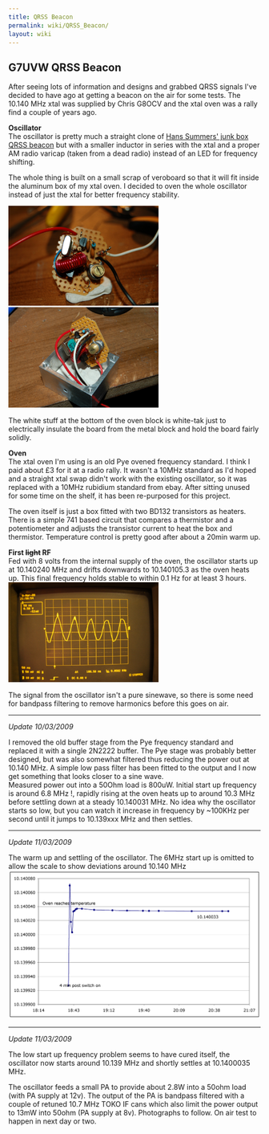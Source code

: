 ```yaml
---
title: QRSS Beacon
permalink: wiki/QRSS_Beacon/
layout: wiki
---
```


G7UVW QRSS Beacon
-----------------

After seeing lots of information and designs and grabbed QRSS signals
I've decided to have ago at getting a beacon on the air for some tests.
The 10.140 MHz xtal was supplied by Chris G8OCV and the xtal oven was a
rally find a couple of years ago.

**Oscillator**  
The oscillator is pretty much a straight clone of [Hans Summers' junk
box QRSS
beacon](http://www.hanssummers.com/radio/qrssjb/phase1/index.htm) but
with a smaller inductor in series with the xtal and a proper AM radio
varicap (taken from a dead radio) instead of an LED for frequency
shifting.

The whole thing is built on a small scrap of veroboard so that it will
fit inside the aluminum box of my xtal oven. I decided to oven the whole
oscillator instead of just the xtal for better frequency stability.

<img src="Qrss-osc-board.jpg" title="fig:Oscillator - click for larger" alt="Oscillator - click for larger" width="300" />
<img src="Qrss-osc-board-oven.jpg" title="fig:Oscillator - click for larger" alt="Oscillator - click for larger" width="300" />

The white stuff at the bottom of the oven block is white-tak just to
electrically insulate the board from the metal block and hold the board
fairly solidly.

**Oven**  
The xtal oven I'm using is an old Pye ovened frequency standard. I think
I paid about £3 for it at a radio rally. It wasn't a 10MHz standard as
I'd hoped and a straight xtal swap didn't work with the existing
oscillator, so it was replaced with a 10MHz rubidium standard from ebay.
After sitting unused for some time on the shelf, it has been re-purposed
for this project.

The oven itself is just a box fitted with two BD132 transistors as
heaters. There is a simple 741 based circuit that compares a thermistor
and a potentiometer and adjusts the transistor current to heat the box
and thermistor. Temperature control is pretty good after about a 20min
warm up.

**First ~~light~~ RF**  
Fed with 8 volts from the internal supply of the oven, the oscillator
starts up at 10.140240 MHz and drifts downwards to 10.140105.3 as the
oven heats up. This final frequency holds stable to within 0.1 Hz for at
least 3 hours.  
<img src="Qrss-first-rf.jpg" title="fig:Oscillator signal - click for larger" alt="Oscillator signal - click for larger" width="300" />

The signal from the oscillator isn't a pure sinewave, so there is some
need for bandpass filtering to remove harmonics before this goes on air.

------------------------------------------------------------------------

*Update 10/03/2009*

I removed the old buffer stage from the Pye frequency standard and
replaced it with a single 2N2222 buffer. The Pye stage was probably
better designed, but was also somewhat filtered thus reducing the power
out at 10.140 MHz. A simple low pass filter has been fitted to the
output and I now get something that looks closer to a sine wave.  
Measured power out into a 50Ohm load is 800uW. Initial start up
frequency is around 6.8 MHz !, rapidly rising at the oven heats up to
around 10.3 MHz before settling down at a steady 10.140031 MHz. No idea
why the oscillator starts so low, but you can watch it increase in
frequency by ~100KHz per second until it jumps to 10.139xxx MHz and then
settles.

------------------------------------------------------------------------

*Update 11/03/2009*

The warm up and settling of the oscillator. The 6MHz start up is omitted
to allow the scale to show deviations around 10.140 MHz
<img src="Warmup.png" title="fig:Warmup.png" alt="Warmup.png" width="800" />

------------------------------------------------------------------------

*Update 11/03/2009*

The low start up frequency problem seems to have cured itself, the
oscillator now starts around 10.139 MHz and shortly settles at
10.1400035 MHz.

The oscillator feeds a small PA to provide about 2.8W into a 50ohm load
(with PA supply at 12v). The output of the PA is bandpass filtered with
a couple of retuned 10.7 MHz TOKO IF cans which also limit the power
output to 13mW into 50ohm (PA supply at 8v). Photographs to follow. On
air test to happen in next day or two.
